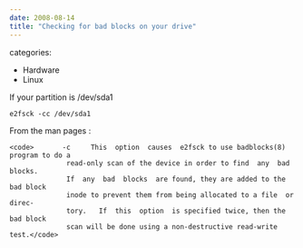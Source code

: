 ```yaml
---
date: 2008-08-14
title: "Checking for bad blocks on your drive"
---
```








categories:
- Hardware
- Linux


If your partition is /dev/sda1

`e2fsck -cc /dev/sda1`

From the man pages :


    
    <code>       -c     This  option  causes  e2fsck to use badblocks(8) program to do a
                  read-only scan of the device in order to find  any  bad  blocks.
                  If  any  bad  blocks  are found, they are added to the bad block
                  inode to prevent them from being allocated to a file  or  direc‐
                  tory.   If  this  option  is specified twice, then the bad block
                  scan will be done using a non-destructive read-write test.</code>
